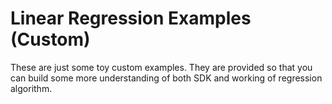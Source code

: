 # Linear Regression Examples (Custom)

These are just some toy custom examples. They are provided so that you can build some more understanding of both SDK and
working of regression algorithm.
